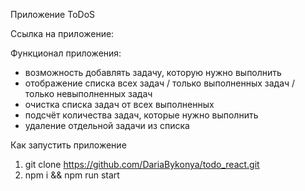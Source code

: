 Приложение ToDoS

Ссылка на приложение:

Функционал приложения:
- возможность добавлять задачу, которую нужно выполнить
- отображение списка всех задач / только выполненных задач / только невыполненных задач
-  очистка списка задач от всех выполненных
- подсчёт количества задач, которые нужно выполнить
- удаление отдельной задачи из списка

Как запустить приложение
1. git clone https://github.com/DariaBykonya/todo_react.git
2. npm i && npm run start